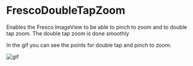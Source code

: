 # FrescoDoubleTapZoom
Enables the Fresco ImageView to be able to pinch to zoom and to double tap zoom. The double tap zoom is done smoothly

In the gif you can see the points for double tap and pinch to zoom:

![gif](https://media.giphy.com/media/l396TOl8y0LfMCpRm/giphy.gif)

